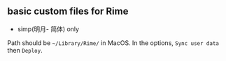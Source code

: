 ## basic custom files for Rime
* simp(明月- 简体) only

Path should be `~/Library/Rime/` in MacOS.
In the options, `Sync user data` then `Deploy`.

